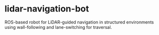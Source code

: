# lidar-navigation-bot
ROS-based robot for LiDAR-guided navigation in structured environments using wall-following and lane-switching for traversal.
